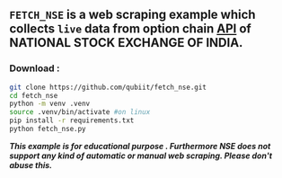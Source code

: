 ## `FETCH_NSE` is a web scraping example which collects `live` data from option chain [API](https://www.nseindia.com/option-chain "Nifty Option Chain") of **NATIONAL STOCK EXCHANGE OF INDIA**.

### Download :

```bash
git clone https://github.com/qubiit/fetch_nse.git
cd fetch_nse
python -m venv .venv
source .venv/bin/activate #on linux
pip install -r requirements.txt
python fetch_nse.py
```

***This example is for educational purpose . Furthermore NSE does not support any kind of automatic or manual web scraping. Please don't abuse this.***
